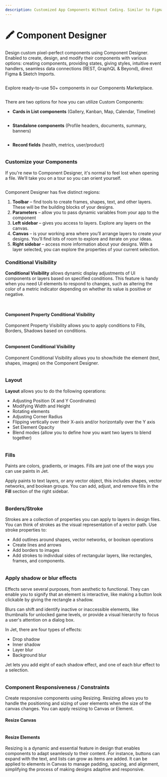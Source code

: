 ```yaml
---
description: Customized App Components Without Coding. Similar to Figma
---
```


# 🖍 Component Designer

Design custom pixel-perfect components using Component Designer. Enabled to create, design, and modify their components with various options: creating components, providing states, giving styles, intuitive event handlers, seamless data connections (REST, GraphQL & Beyond), direct Figma & Sketch Imports.

<figure><img src=".gitbook/assets/component_img (1).jpg" alt=""><figcaption></figcaption></figure>

Explore ready-to-use 50+ components in our Components Marketplace.

<figure><img src=".gitbook/assets/image (889).png" alt=""><figcaption></figcaption></figure>

There are two options for how you can utilize Custom Components:

* **Cards in List components** (Gallery, Kanban, Map, Calendar, Timeline)

<figure><img src=".gitbook/assets/image (892).png" alt=""><figcaption></figcaption></figure>

* **Standalone components** (Profile headers, documents, summary, banners)

<figure><img src=".gitbook/assets/image (893).png" alt=""><figcaption></figcaption></figure>

* **Record fields** (health, metrics, user/product)

<figure><img src=".gitbook/assets/image (900).png" alt=""><figcaption></figcaption></figure>

### Customize your Components

If you're new to Component Designer, it's normal to feel lost when opening a file. We’ll take you on a tour so you can orient yourself.

<figure><img src=".gitbook/assets/Group 8 (1).jpg" alt=""><figcaption></figcaption></figure>

Component Designer has five distinct regions:&#x20;

1. **Toolbar** – find tools to create frames, shapes, text, and other layers. These will be the building blocks of your designs.
2. **Parameters** – allow you to pass dynamic variables from your app to the component
3. **Left sidebar** – gives you access to layers. Explore any layers on the canvas.
4. **Canvas** – is your working area where you’ll arrange layers to create your designs. You’ll find lots of room to explore and iterate on your ideas.
5. **Right sidebar** – access more information about your designs. With a layer selected, you can explore the properties of your current selection.

### Conditional Visibility&#x20;

**Conditional Visibility** allows dynamic display adjustments of UI components or layers based on specified conditions. This feature is handy when you need UI elements to respond to changes, such as altering the color of a metric indicator depending on whether its value is positive or negative.

<figure><img src=".gitbook/assets/image (913).png" alt=""><figcaption></figcaption></figure>

<figure><img src=".gitbook/assets/image (911).png" alt=""><figcaption></figcaption></figure>

#### Component Property Conditional Visibility

Component Property Visibility allows you to apply conditions to Fills, Borders, Shadows based on conditions.

<figure><img src=".gitbook/assets/image (915).png" alt=""><figcaption></figcaption></figure>

#### Component Conditional Visibility

Component Conditional Visibility allows you to show/hide the element (text, shapes, images) on the Component Designer.

<figure><img src=".gitbook/assets/image (905).png" alt=""><figcaption></figcaption></figure>

### Layout

**Layout** allows you to do the following operations:

* Adjusting Position (X and Y Coordinates)
* Modifying Width and Height
* Rotating elements
* Adjusting Corner Radius
* Flipping vertically over their X-axis and/or horizontally over the Y axis
* Set Element Opacity
* Blend modes (allow you to define how you want two layers to blend together)

<figure><img src=".gitbook/assets/image (908).png" alt=""><figcaption></figcaption></figure>

### Fills

Paints are colors, gradients, or images. Fills are just one of the ways you can use paints in Jet.

Apply paints to text layers, or any vector object, this includes shapes, vector networks, and boolean groups. You can add, adjust, and remove fills in the **Fill** section of the right sidebar.

<figure><img src=".gitbook/assets/image (901).png" alt=""><figcaption></figcaption></figure>



### Borders/Stroke

Strokes are a collection of properties you can apply to layers in design files. You can think of strokes as the visual representation of a vector path. Use stroke properties to:

* Add outlines around shapes, vector networks, or boolean operations
* Create lines and arrows
* Add borders to images
* Add strokes to individual sides of rectangular layers, like rectangles, frames, and components.

<figure><img src=".gitbook/assets/image (906).png" alt=""><figcaption></figcaption></figure>

### Apply shadow or blur effects

Effects serve several purposes, from aesthetic to functional. They can enable you to signify that an element is interactive, like making a button look clickable by giving the rectangle a shadow.

Blurs can shift and identify inactive or inaccessible elements, like thumbnails for unlocked game levels, or provide a visual hierarchy to focus a user's attention on a dialog box.

In Jet, there are four types of effects:

* Drop shadow
* Inner shadow
* Layer blur
* Background blur

Jet lets you add eight of each shadow effect, and one of each blur effect to a selection.

<figure><img src=".gitbook/assets/image (907).png" alt=""><figcaption></figcaption></figure>



### Component Responsiveness / Constraints

Create responsive components using Resizing. Resizing allows you to handle the positioning and sizing of user elements when the size of the canvas changes. You can apply resizing to Canvas or Element.

#### Resize Canvas

<figure><img src=".gitbook/assets/image (888).png" alt=""><figcaption></figcaption></figure>

#### Resize Elements

Resizing is a dynamic and essential feature in design that enables components to adapt seamlessly to their content. For instance, buttons can expand with the text, and lists can grow as items are added. It can be applied to elements in Canvas to manage padding, spacing, and alignment, simplifying the process of making designs adaptive and responsive.

<figure><img src=".gitbook/assets/image (886).png" alt=""><figcaption></figcaption></figure>



